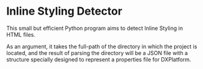# Inline Styling Detector

This small but efficient Python program aims to detect Inline Styling in HTML files.

As an argument, it takes the full-path of the directory in which the project is located, and the result of parsing the directory will be a JSON file with a structure specially designed to represent a properties file for DXPlatform.
